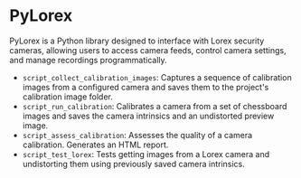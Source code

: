 # PyLorex

PyLorex is a Python library designed to interface with Lorex security cameras, allowing users to access camera feeds, control camera settings, and manage recordings programmatically.

+ `script_collect_calibration_images`: Captures a sequence of calibration images from a configured camera and saves them to the project's calibration image folder.
+ `script_run_calibration`: Calibrates a camera from a set of chessboard images and saves the camera intrinsics and an undistorted preview image.
+ `script_assess_calibration`: Assesses the quality of a camera calibration. Generates an HTML report.
+ `script_test_lorex`: Tests getting images from a Lorex camera and undistorting them using previously saved camera intrinsics.